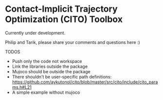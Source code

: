 # Contact-Implicit Trajectory Optimization (CITO) Toolbox

Currently under development.

Philip and Tarik, please share your comments and questions here :)

TODOS
- Push only the code not workspace
- Link the libraries outside the package
- Mujoco should be outside the package
- There shouldn't be user-specific path definitions: https://github.com/aykutonol/cito/blob/master/src/cito/include/cito_params.h#L21
- A simple example without mujoco
